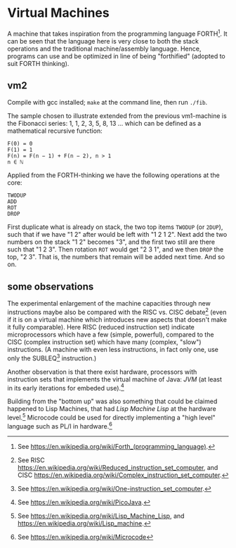 # Virtual Machines

A machine that takes inspiration from the programming language FORTH[^1].
It can be seen that the language here is very close to both the stack operations
and the traditional machine/assembly language. Hence, programs can use and be optimized
in line of being "forthified" (adopted to suit FORTH thinking).

[^1]: See https://en.wikipedia.org/wiki/Forth_(programming_language).

## vm2

Compile with gcc installed; `make` at the command line, then run `./fib`.

The sample chosen to illustrate extended from the previous vm1-machine is the Fibonacci series:
1, 1, 2, 3, 5, 8, 13 ... which can be defined as a mathematical recursive function:

```
F(0) = 0
F(1) = 1
F(n) = F(n − 1) + F(n − 2), n > 1
n ∈ ℕ
```

Applied from the FORTH-thinking we have the following operations at the core:

```
TWODUP
ADD
ROT
DROP
```

First duplicate what is already on stack, the two top items `TWODUP` (or `2DUP`),
such that if we have "1 2" after would be left with "1 2 1 2".
Next add the two numbers on the stack "1 2" becomes "3", and the first two still
are there such that "1 2 3". Then rotation `ROT` would get "2 3 1", and we then `DROP` the top,
"2 3". That is, the numbers that remain will be added next time. And so on.

## some observations

The experimental enlargement of the machine capacities through new instructions maybe also be compared
with the RISC vs. CISC debate[^2] (even if it is on a virtual machine which introduces new
aspects that doesn't make it fully comparable). Here RISC (reduced instruction set) indicate
microprocessors which have a few (simple, powerful), compared to the CISC (complex
instruction set) which have many (complex, "slow") instructions. (A machine with even less
instructions, in fact only one, use only the SUBLEQ[^3] instruction.)

[^2]: See RISC https://en.wikipedia.org/wiki/Reduced_instruction_set_computer, and CISC https://en.wikipedia.org/wiki/Complex_instruction_set_computer.
[^3]: See https://en.wikipedia.org/wiki/One-instruction_set_computer.

Another observation is that there exist hardware, processors with instruction sets that implements the
virtual machine of Java: *JVM* (at least in its early iterations for embeded use).[^4]

[^4]: See https://en.wikipedia.org/wiki/PicoJava.

Building from the "bottom up" was also something that could be claimed happened to Lisp
Machines, that had *Lisp Machine Lisp* at the hardware level.[^5]
Microcode could be used for directly implementing a "high level" language such as PL/I in hardware.[^6]

[^5]: See https://en.wikipedia.org/wiki/Lisp_Machine_Lisp, and https://en.wikipedia.org/wiki/Lisp_machine.
[^6]: See https://en.wikipedia.org/wiki/Microcode
